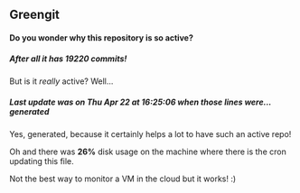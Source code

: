 ## Greengit

#### Do you wonder why this repository is so active?

##### After all it has 19220 commits!

But is it *really* active? Well...

##### Last update was on Thu Apr 22 at 16:25:06 when those lines were... generated

Yes, generated, because it certainly helps a lot to have such an active repo!

Oh and there was **26%** disk usage on the machine
where there is the cron updating this file.

Not the best way to monitor a VM in the cloud but it works! :)

